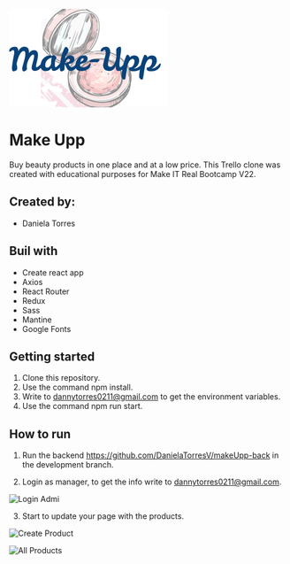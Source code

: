 ![image](https://github.com/DanielaTorresV/make-upp-admi/blob/main/src/assets/Logo.png)

# Make Upp

Buy beauty products in one place and at a low price.
This Trello clone was created with educational purposes for Make IT Real Bootcamp V22.

## Created by:

- Daniela Torres

## Buil with

- Create react app
- Axios
- React Router
- Redux
- Sass
- Mantine
- Google Fonts

## Getting started

1. Clone this repository.
2. Use the command npm install.
3. Write to dannytorres0211@gmail.com to get the environment variables.
4. Use the command npm run start.

## How to run

1. Run the backend https://github.com/DanielaTorresV/makeUpp-back in the development branch.

2. Login as manager, to get the info write to dannytorres0211@gmail.com.

![Login Admi](https://user-images.githubusercontent.com/101153916/180349422-f8b7b4e7-dfc7-41a7-84ea-f8b8f22678e4.PNG)

3. Start to update your page with the products.

![Create Product](https://user-images.githubusercontent.com/101153916/180349452-c10de05a-8229-4c6a-87e2-0a0bb053c906.PNG)

![All Products](https://user-images.githubusercontent.com/101153916/180349479-eab4a5bf-baf6-4f6e-9569-3c8b558a902b.PNG)

